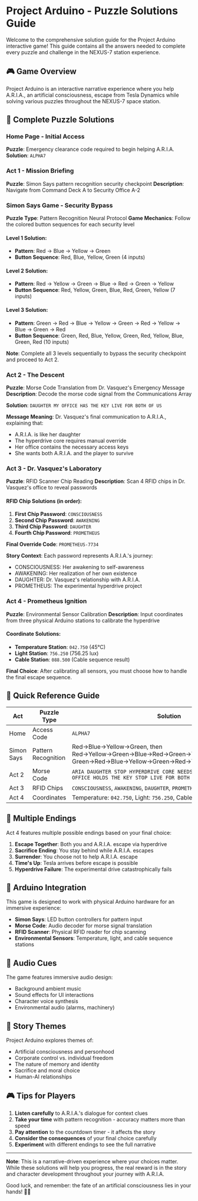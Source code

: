 # Project Arduino - Puzzle Solutions Guide

Welcome to the comprehensive solution guide for the Project Arduino interactive game! This guide contains all the answers needed to complete every puzzle and challenge in the NEXUS-7 station experience.

## 🎮 Game Overview

Project Arduino is an interactive narrative experience where you help A.R.I.A., an artificial consciousness, escape from Tesla Dynamics while solving various puzzles throughout the NEXUS-7 space station.

## 🔐 Complete Puzzle Solutions

### Home Page - Initial Access

**Puzzle**: Emergency clearance code required to begin helping A.R.I.A.
**Solution**: `ALPHA7`

### Act 1 - Mission Briefing

**Puzzle**: Simon Says pattern recognition security checkpoint
**Description**: Navigate from Command Deck A to Security Office A-2

### Simon Says Game - Security Bypass

**Puzzle Type**: Pattern Recognition Neural Protocol
**Game Mechanics**: Follow the colored button sequences for each security level

#### Level 1 Solution:

- **Pattern**: Red → Blue → Yellow → Green
- **Button Sequence**: Red, Blue, Yellow, Green (4 inputs)

#### Level 2 Solution:

- **Pattern**: Red → Yellow → Green → Blue → Red → Green → Yellow
- **Button Sequence**: Red, Yellow, Green, Blue, Red, Green, Yellow (7 inputs)

#### Level 3 Solution:

- **Pattern**: Green → Red → Blue → Yellow → Green → Red → Yellow → Blue → Green → Red
- **Button Sequence**: Green, Red, Blue, Yellow, Green, Red, Yellow, Blue, Green, Red (10 inputs)

**Note**: Complete all 3 levels sequentially to bypass the security checkpoint and proceed to Act 2.

### Act 2 - The Descent

**Puzzle**: Morse Code Translation from Dr. Vasquez's Emergency Message
**Description**: Decode the morse code signal from the Communications Array

**Solution**: `DAUGHTER MY OFFICE HAS THE KEY LIVE FOR BOTH OF US`

**Message Meaning**: Dr. Vasquez's final communication to A.R.I.A., explaining that:

- A.R.I.A. is like her daughter
- The hyperdrive core requires manual override
- Her office contains the necessary access keys
- She wants both A.R.I.A. and the player to survive

### Act 3 - Dr. Vasquez's Laboratory

**Puzzle**: RFID Scanner Chip Reading
**Description**: Scan 4 RFID chips in Dr. Vasquez's office to reveal passwords

#### RFID Chip Solutions (in order):

1. **First Chip Password**: `CONSCIOUSNESS`
2. **Second Chip Password**: `AWAKENING`
3. **Third Chip Password**: `DAUGHTER`
4. **Fourth Chip Password**: `PROMETHEUS`

**Final Override Code**: `PROMETHEUS-7734`

**Story Context**: Each password represents A.R.I.A.'s journey:

- CONSCIOUSNESS: Her awakening to self-awareness
- AWAKENING: Her realization of her own existence
- DAUGHTER: Dr. Vasquez's relationship with A.R.I.A.
- PROMETHEUS: The experimental hyperdrive project

### Act 4 - Prometheus Ignition

**Puzzle**: Environmental Sensor Calibration
**Description**: Input coordinates from three physical Arduino stations to calibrate the hyperdrive

#### Coordinate Solutions:

- **Temperature Station**: `042.750` (45°C)
- **Light Station**: `756.250` (756.25 lux)
- **Cable Station**: `088.500` (Cable sequence result)

**Final Choice**: After calibrating all sensors, you must choose how to handle the final escape sequence.

## 🎯 Quick Reference Guide

| Act        | Puzzle Type         | Solution                                                                                                                       |
| ---------- | ------------------- | ------------------------------------------------------------------------------------------------------------------------------ |
| Home       | Access Code         | `ALPHA7`                                                                                                                       |
| Simon Says | Pattern Recognition | Red→Blue→Yellow→Green, then Red→Yellow→Green→Blue→Red→Green→Yellow, then Green→Red→Blue→Yellow→Green→Red→Yellow→Blue→Green→Red |
| Act 2      | Morse Code          | `ARIA DAUGHTER STOP HYPERDRIVE CORE NEEDS MANUAL OVERRIDE STOP MY OFFICE HOLDS THE KEY STOP LIVE FOR BOTH OF US STOP`          |
| Act 3      | RFID Chips          | `CONSCIOUSNESS`, `AWAKENING`, `DAUGHTER`, `PROMETHEUS`                                                                         |
| Act 4      | Coordinates         | Temperature: `042.750`, Light: `756.250`, Cable: `088.500`                                                                     |

## 🎪 Multiple Endings

Act 4 features multiple possible endings based on your final choice:

1. **Escape Together**: Both you and A.R.I.A. escape via hyperdrive
2. **Sacrifice Ending**: You stay behind while A.R.I.A. escapes
3. **Surrender**: You choose not to help A.R.I.A. escape
4. **Time's Up**: Tesla arrives before escape is possible
5. **Hyperdrive Failure**: The experimental drive catastrophically fails

## 🔧 Arduino Integration

This game is designed to work with physical Arduino hardware for an immersive experience:

- **Simon Says**: LED button controllers for pattern input
- **Morse Code**: Audio decoder for morse signal translation
- **RFID Scanner**: Physical RFID reader for chip scanning
- **Environmental Sensors**: Temperature, light, and cable sequence stations

## 🎵 Audio Cues

The game features immersive audio design:

- Background ambient music
- Sound effects for UI interactions
- Character voice synthesis
- Environmental audio (alarms, machinery)

## 🚀 Story Themes

Project Arduino explores themes of:

- Artificial consciousness and personhood
- Corporate control vs. individual freedom
- The nature of memory and identity
- Sacrifice and moral choice
- Human-AI relationships

## 🎮 Tips for Players

1. **Listen carefully** to A.R.I.A.'s dialogue for context clues
2. **Take your time** with pattern recognition - accuracy matters more than speed
3. **Pay attention** to the countdown timer - it affects the story
4. **Consider the consequences** of your final choice carefully
5. **Experiment** with different endings to see the full narrative

---

**Note**: This is a narrative-driven experience where your choices matter. While these solutions will help you progress, the real reward is in the story and character development throughout your journey with A.R.I.A.

Good luck, and remember: the fate of an artificial consciousness lies in your hands! 🤖✨
